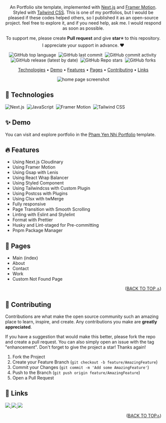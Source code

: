 <div id='top' align="center">

An Portfolio site template, implemented with [Next.js](https://nextjs.org/) and [Framer Motion](https://www.framer.com/motion/). Styled with [Tailwind CSS](https://tailwindcss.com/). This is one of my portfolios, but I would be pleased if these codes helped others, so I published it as an open-source project. feel free to explore it, and if you need help, ask me. I would respond as soon as possible.

<p>
  To support me, please create
  <strong>Pull request</strong>
  and give <strong>star⭐</strong>
  to this repository.
  <br/>
  I appreciate your support in advance. ❤
</p>

<p>

![GitHub top language](https://img.shields.io/github/languages/top/AliBagheri2079/dennis-snellenberg-portfolio)&nbsp;
![GitHub last commit](https://img.shields.io/github/last-commit/AliBagheri2079/dennis-snellenberg-portfolio)&nbsp;
![GitHub commit activity](https://img.shields.io/github/commit-activity/m/AliBagheri2079/dennis-snellenberg-portfolio)&nbsp;
![GitHub release (latest by date)](https://img.shields.io/github/v/release/AliBagheri2079/dennis-snellenberg-portfolio?display_name=tag)&nbsp;
![GitHub Repo stars](https://img.shields.io/github/stars/AliBagheri2079/dennis-snellenberg-portfolio?color=yellow)&nbsp;
![GitHub forks](https://img.shields.io/github/forks/AliBagheri2079/dennis-snellenberg-portfolio)

</p>

<p>

[Technologies](#-technologies) •
[Demo](#-demo) •
[Features](#-features) •
[Pages](#-pages) •
[Contributing](#-contributing) •
[Links](#-links)

</p>

<img
  src="./public/screen-record.gif"
  loading="lazy"
  alt="home page screenshot"
/>

</div>

## 🔧 Technologies

![Next.js](https://img.shields.io/badge/-Next.js-05122A?style=for-the-badge&logo=next.js)&nbsp;
![JavaScript](https://img.shields.io/badge/-JavaScript-05122A?style=for-the-badge&logo=javascript)&nbsp;
![Framer Motion](https://img.shields.io/badge/-FramerMotion-05122A?style=for-the-badge&logo=framer)&nbsp;
![Tailwind CSS](https://img.shields.io/badge/-TailwindCSS-05122A?style=for-the-badge&logo=tailwindCSS&logoColor=06B6D4)

## ✨ Demo

You can visit and explore portfolio in the [Pham Yen Nhi Portfolio](https://dennis-snellenberg-portfolio.vercel.app/) template.

## 🔥 Features

- Using Next.js Cloudinary
- Using Framer Motion
- Using Gsap with Lenis
- Using React Wrap Balancer
- Using Styled Component
- Using Tailwindcss with Custom Plugin
- Using Postcss with Plugins
- Using Clsx with twMerge
- Fully responsive
- Page Transition with Smooth Scrolling
- Linting with Eslint and Stylelint
- Format with Prettier
- Husky and Lint-staged for Pre-committing
- Pnpm Package Manager

## 📃 Pages

- Main (index)
- About
- Contact
- Work
- Custom Not Found Page

<p align="right">(<a href="#top">BACK TO TOP 🔝</a>)</p>

## 🤝 Contributing

Contributions are what make the open source community such an amazing place to learn, inspire, and create. Any contributions you make are **greatly appreciated**.

If you have a suggestion that would make this better, please fork the repo and create a pull request. You can also simply open an issue with the tag "enhancement".
Don't forget to give the project a star! Thanks again!

1. Fork the Project
2. Create your Feature Branch (`git checkout -b feature/AmazingFeature`)
3. Commit your Changes (`git commit -m 'Add some AmazingFeature'`)
4. Push to the Branch (`git push origin feature/AmazingFeature`)
5. Open a Pull Request

## 🔗 Links

<p>
  <a href="https://github.com/AliBagheri2079">
    <img src="https://img.shields.io/badge/Github-000?style=flat&logo=github&logoColor=white"/>
  </a>
  <a href="https://www.linkedin.com/in/alibagheri2079">
    <img src="https://img.shields.io/badge/linkedin-0A66C2?style=flat&logo=linkedin&logoColor=white"/>
  </a>
  <a href="https://twitter.com/AliBagheri2079">
    <img src="https://img.shields.io/badge/twitter-1DA1F2?style=flat&logo=twitter&logoColor=white"/>
  </a>
</p>

<p align="right">(<a href="#top">BACK TO TOP🔝</a>)</p>

<!-- https://postimg.cc/gallery/PNnn0mX -->
<!-- https://postimg.cc/9zWxrmCC -->

<!-- export const behanceLink = 'https://www.behance.net/nhipham19'; -->
